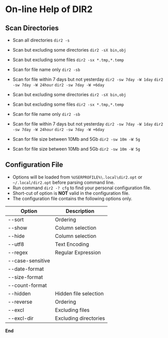# On-line Help of DIR2

## Scan Directories

* Scan all directories
```dir2 -s```

* Scan but excluding some directories
```dir2 -sX bin,obj```

* Scan but excluding some files
```dir2 -sx *.tmp,*.temp```

* Scan for file name only
```dir2 -sb```

* Scan for file within 7 days but not yesterday
```dir2 -sw 7day -W 1day```
```dir2 -sw 7day -W 24hour```
```dir2 -sw 7day -W +6day```

* Scan but excluding some directories
```dir2 -sX bin,obj```

* Scan but excluding some files
```dir2 -sx *.tmp,*.temp```

* Scan for file name only
```dir2 -sb```

* Scan for file within 7 days but not yesterday
```dir2 -sw 7day -W 1day```
```dir2 -sw 7day -W 24hour```
```dir2 -sw 7day -W +6day```

* Scan for file size between 10Mb and 5Gb
```dir2 -sw 10m -W 5g```

* Scan for file size between 10Mb and 5Gb
```dir2 -sw 10m -W 5g```

## Configuration File
* Options will be loaded from ```%USERPROFILE%\.local\dir2.opt``` or ```~/.local/dir2.opt``` before parsing command line.
* Run command ```dir2 -? cfg``` to find your personal configuration file.
* Short-cut of option is **NOT** valid in the configuration file.
* The configuration file contains the following options only.

| Option | Description |
| --- | ---- |
| --sort | Ordering |
| --show | Column selection |
| --hide | Column selection |
| --utf8 | Text Encoding |
| --regex | Regular Expression |
| --case-sensitive | |
| --date-format | |
| --size-format | |
| --count-format | |
| --hidden | Hidden file selection |
| --reverse | Ordering |
| --excl | Excluding files |
| --excl-dir | Excluding directories |

**End**
